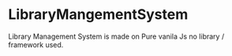 # LibraryMangementSystem
Library Management System is made on Pure vanila Js no library / framework used.
